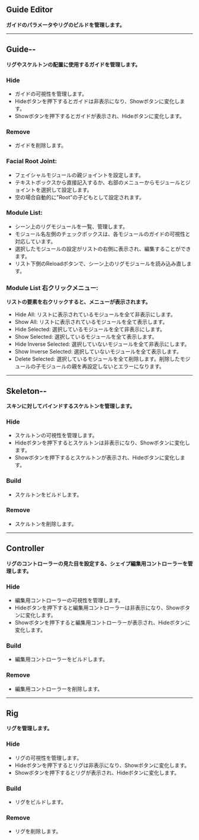 ## Guide Editor

**ガイドのパラメータやリグのビルドを管理します。**

---

## Guide--

**リグやスケルトンの配置に使用するガイドを管理します。**

### Hide
- ガイドの可視性を管理します。
- Hideボタンを押下するとガイドは非表示になり、Showボタンに変化します。
- Showボタンを押下するとガイドが表示され、Hideボタンに変化します。

### Remove
- ガイドを削除します。

### Facial Root Joint:
- フェイシャルモジュールの親ジョイントを設定します。
- テキストボックスから直接記入するか、右部のメニューからモジュールとジョイントを選択して設定します。
- 空の場合自動的に"Root"の子どもとして設定されます。

### Module List:
- シーン上のリグモジュールを一覧、管理します。
- モジュール名左側のチェックボックスは、各モジュールのガイドの可視性と対応しています。
- 選択したモジュールの設定がリストの右側に表示され、編集することができます。
- リスト下側のReloadボタンで、シーン上のリグモジュールを読み込み直します。

### Module List 右クリックメニュー:

**リストの要素を右クリックすると、メニューが表示されます。**

- Hide All: リストに表示されているモジュールを全て非表示にします。
- Show All: リストに表示されているモジュールを全て表示します。
- Hide Selected: 選択しているモジュールを全て非表示にします。
- Show Selected: 選択しているモジュールを全て表示します。
- Hide Inverse Selected:  選択していないモジュールを全て非表示にします。
- Show Inverse Selected:  選択していないモジュールを全て表示します。
- Delete Selected: 選択しているモジュールを全て削除します。削除したモジュールの子モジュールの親を再設定しないとエラーになります。

---

## Skeleton--

**スキンに対してバインドするスケルトンを管理します。**

### Hide
- スケルトンの可視性を管理します。
- Hideボタンを押下するとスケルトンは非表示になり、Showボタンに変化します。
- Showボタンを押下するとスケルトンが表示され、Hideボタンに変化します。

### Build
- スケルトンをビルドします。

### Remove
- スケルトンを削除します。

---

## Controller

**リグのコントローラーの見た目を設定する、シェイプ編集用コントローラーを管理します。**

### Hide
- 編集用コントローラーの可視性を管理します。
- Hideボタンを押下すると編集用コントローラーは非表示になり、Showボタンに変化します。
- Showボタンを押下すると編集用コントローラーが表示され、Hideボタンに変化します。

### Build
- 編集用コントローラーをビルドします。

### Remove
- 編集用コントローラーを削除します。

---

## Rig

**リグを管理します。**

### Hide
- リグの可視性を管理します。
- Hideボタンを押下するとリグは非表示になり、Showボタンに変化します。
- Showボタンを押下するとリグが表示され、Hideボタンに変化します。

### Build
- リグをビルドします。

### Remove
- リグを削除します。